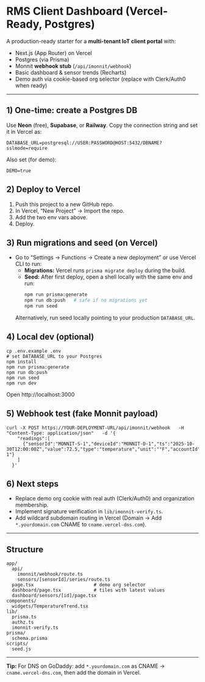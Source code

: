 # RMS Client Dashboard (Vercel-Ready, Postgres)

A production-ready starter for a **multi-tenant IoT client portal** with:
- Next.js (App Router) on Vercel
- Postgres (via Prisma)
- Monnit **webhook stub** (`/api/imonnit/webhook`)
- Basic dashboard & sensor trends (Recharts)
- Demo auth via cookie-based org selector (replace with Clerk/Auth0 when ready)

---

## 1) One-time: create a Postgres DB
Use **Neon** (free), **Supabase**, or **Railway**. Copy the connection string and set it in Vercel as:
```
DATABASE_URL=postgresql://USER:PASSWORD@HOST:5432/DBNAME?sslmode=require
```
Also set (for demo):
```
DEMO=true
```

## 2) Deploy to Vercel
1. Push this project to a new GitHub repo.
2. In Vercel, “New Project” → Import the repo.
3. Add the two env vars above.
4. Deploy.

## 3) Run migrations and seed (on Vercel)
- Go to “Settings → Functions → Create a new deployment” or use Vercel CLI to run:
  - **Migrations:** Vercel runs `prisma migrate deploy` during the build.
  - **Seed:** After first deploy, open a shell locally with the same env and run:
    ```bash
    npm run prisma:generate
    npm run db:push   # safe if no migrations yet
    npm run seed
    ```
  Alternatively, run seed locally pointing to your production `DATABASE_URL`.

## 4) Local dev (optional)
```
cp .env.example .env
# set DATABASE_URL to your Postgres
npm install
npm run prisma:generate
npm run db:push
npm run seed
npm run dev
```
Open http://localhost:3000

## 5) Webhook test (fake Monnit payload)
```
curl -X POST https://YOUR-DEPLOYMENT-URL/api/imonnit/webhook   -H "Content-Type: application/json"   -d '{
    "readings":[
      {"sensorId":"MONNIT-S-1","deviceId":"MONNIT-D-1","ts":"2025-10-30T12:00:00Z","value":72.5,"type":"temperature","unit":"°F","accountId":"ACCT-1"}
    ]
  }'
```

## 6) Next steps
- Replace demo org cookie with real auth (Clerk/Auth0) and organization membership.
- Implement signature verification in `lib/imonnit-verify.ts`.
- Add wildcard subdomain routing in Vercel (Domain → Add `*.yourdomain.com` CNAME to `cname.vercel-dns.com`).

---

## Structure
```
app/
  api/
    imonnit/webhook/route.ts
    sensors/[sensorId]/series/route.ts
  page.tsx                      # demo org selector
  dashboard/page.tsx            # tiles with latest values
  dashboard/sensors/[id]/page.tsx
components/
  widgets/TemperatureTrend.tsx
lib/
  prisma.ts
  authz.ts
  imonnit-verify.ts
prisma/
  schema.prisma
scripts/
  seed.js
```

---

**Tip:** For DNS on GoDaddy: add `*.yourdomain.com` as CNAME → `cname.vercel-dns.com`, then add the domain in Vercel.
